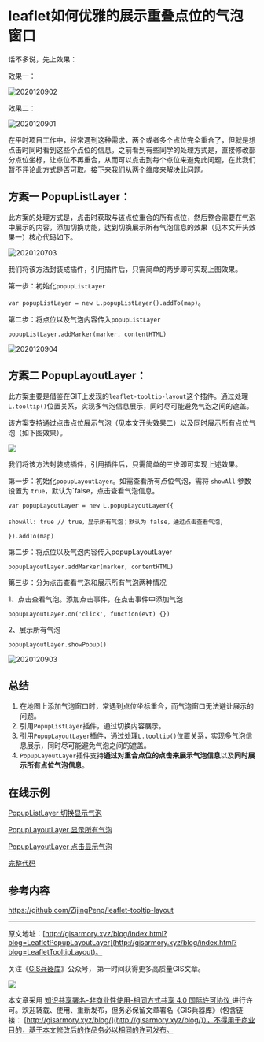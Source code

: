 # leaflet如何优雅的展示重叠点位的气泡窗口



话不多说，先上效果：

效果一：

![2020120902](F:\myself\gisarmory\Leaflet.TooltipLayout\2020120902.gif)

效果二：

![2020120901](F:\myself\gisarmory\Leaflet.TooltipLayout\2020120901.gif)

在平时项目工作中，经常遇到这种需求，两个或者多个点位完全重合了，但就是想点击时同时看到这些个点位的信息。之前看到有些同学的处理方式是，直接修改部分点位坐标，让点位不再重合，从而可以点击到每个点位来避免此问题，在此我们暂不评论此方式是否可取。接下来我们从两个维度来解决此问题。

## 方案一 PopupListLayer：

此方案的处理方式是，点击时获取与该点位重合的所有点位，然后整合需要在气泡中展示的内容，添加切换功能，达到切换展示所有气泡信息的效果（见本文开头效果一）核心代码如下。

![2020120703](https://blogimage.gisarmory.xyz/2020120703.png)

我们将该方法封装成插件，引用插件后，只需简单的两步即可实现上图效果。

第一步：初始化`popupListLayer` 

`var popupListLayer = new L.popupListLayer().addTo(map)`。

第二步：将点位以及气泡内容传入`popupListLayer`

`popupListLayer.addMarker(marker, contentHTML)`

![2020120904](https://blogimage.gisarmory.xyz/2020120904.png)



## 方案二 PopupLayoutLayer：

此方案主要是借鉴在GIT上发现的`leaflet-tooltip-layout`这个插件。通过处理`L.tooltip()`位置关系，实现多气泡信息展示，同时尽可能避免气泡之间的遮盖。

该方案支持通过点击点位展示气泡（见本文开头效果二）以及同时展示所有点位气泡（如下图效果）。

![](https://blogimage.gisarmory.xyz/202011300101.png)

我们将该方法封装成插件，引用插件后，只需简单的三步即可实现上述效果。

第一步：初始化`popupLayoutLayer`。如需查看所有点位气泡，需将 `showAll` 参数设置为 `true`，默认为`false，点击查看气泡信息。

`var popupLayoutLayer = new L.popupLayoutLayer({`

​	`showAll: true // true，显示所有气泡；默认为 false，通过点击查看气泡`，

`}).addTo(map)`

第二步：将点位以及气泡内容传入popupLayoutLayer

`popupLayoutLayer.addMarker(marker, contentHTML)`

第三步：分为点击查看气泡和展示所有气泡两种情况

1、点击查看气泡。添加点击事件，在点击事件中添加气泡

`popupLayoutLayer.on('click', function(evt) {})`

2、展示所有气泡

`popupLayoutLayer.showPopup()`

![2020120903](https://blogimage.gisarmory.xyz/2020120903.png)



## 总结

1. 在地图上添加气泡窗口时，常遇到点位坐标重合，而气泡窗口无法避让展示的问题。
2. 引用`PopupListLayer`插件，通过切换内容展示。
3. 引用`PopupLayoutLayer`插件，通过处理`L.tooltip()`位置关系，实现多气泡信息展示，同时尽可能避免气泡之间的遮盖。
5. `PopupLayoutLayer`插件支持**通过对重合点位的点击来展示气泡信息**以及**同时展示所有点位气泡信息**。



## 在线示例

[PopupListLayer 切换显示气泡](http://gisarmory.xyz/blog/index.html?demo=LeafletOverlapMarkerPopup1)

[PopupLayoutLayer 显示所有气泡](http://gisarmory.xyz/blog/index.html?demo=LeafletOverlapMarkerPopup2)

[PopupLayoutLayer 点击显示气泡](http://gisarmory.xyz/blog/index.html?demo=LeafletOverlapMarkerPopup3)

[完整代码](http://gisarmory.xyz/blog/index.html?source=LeafletOverlapMarkerPopup)



## 参考内容

https://github.com/ZijingPeng/leaflet-tooltip-layout


* * *

原文地址：[http://gisarmory.xyz/blog/index.html?blog=LeafletPopupLayoutLayer](http://gisarmory.xyz/blog/index.html?blog=LeafletTooltipLayout)。

关注《[GIS兵器库](http://gisarmory.xyz/blog/index.html?blog=wechat)》公众号， 第一时间获得更多高质量GIS文章。

![](http://blogimage.gisarmory.xyz/20200923063756.png)

本文章采用 [知识共享署名-非商业性使用-相同方式共享 4.0 国际许可协议 ](https://creativecommons.org/licenses/by-nc-sa/4.0/deed.zh)进行许可。欢迎转载、使用、重新发布，但务必保留文章署名《GIS兵器库》（包含链接：  [http://gisarmory.xyz/blog/](http://gisarmory.xyz/blog/)），不得用于商业目的，基于本文修改后的作品务必以相同的许可发布。
